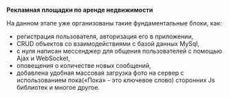 __Рекламная площадки по аренде недвижимости__

На данном этапе уже организованы такие фундаментальные блоки, как:
* регистрация пользователя, авторизация его в приложении,
* CRUD объектов со взаимодействиями с базой данных MySql,
* с нуля написан мессенджер для общения пользователей c помощью Ajax и WebSocket,
* оповещения о количестве новых сообщений, 
* добавлена удобная массовая загрузка фото на сервер с использованием пока(«Пока» - это ключевое слово) сторонних Js библиотек 
и многое другое.

